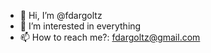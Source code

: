 - 👋 Hi, I’m @fdargoltz
- 👀 I’m interested in everything
- 📫 How to reach me?: fdargoltz@gmail.com

<!---
fdargoltz/fdargoltz is a ✨ special ✨ repository because its `README.md` (this file) appears on your GitHub profile.
You can click the Preview link to take a look at your changes.
--->
